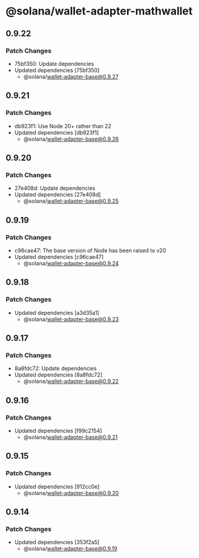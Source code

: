 # @solana/wallet-adapter-mathwallet

## 0.9.22

### Patch Changes

- 75bf350: Update dependencies
- Updated dependencies [75bf350]
    - @solana/wallet-adapter-base@0.9.27

## 0.9.21

### Patch Changes

- db923f1: Use Node 20+ rather than 22
- Updated dependencies [db923f1]
    - @solana/wallet-adapter-base@0.9.26

## 0.9.20

### Patch Changes

- 27e408d: Update dependencies
- Updated dependencies [27e408d]
    - @solana/wallet-adapter-base@0.9.25

## 0.9.19

### Patch Changes

- c96cae47: The base version of Node has been raised to v20
- Updated dependencies [c96cae47]
    - @solana/wallet-adapter-base@0.9.24

## 0.9.18

### Patch Changes

- Updated dependencies [a3d35a1]
    - @solana/wallet-adapter-base@0.9.23

## 0.9.17

### Patch Changes

- 8a8fdc72: Update dependencies
- Updated dependencies [8a8fdc72]
    - @solana/wallet-adapter-base@0.9.22

## 0.9.16

### Patch Changes

- Updated dependencies [f99c2154]
    - @solana/wallet-adapter-base@0.9.21

## 0.9.15

### Patch Changes

- Updated dependencies [912cc0e]
    - @solana/wallet-adapter-base@0.9.20

## 0.9.14

### Patch Changes

- Updated dependencies [353f2a5]
    - @solana/wallet-adapter-base@0.9.19
